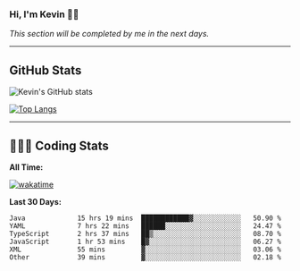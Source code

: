 ### Hi, I'm Kevin 👋🏻

_This section will be completed by me in the next days._


--- 
## GitHub Stats
![Kevin's GitHub stats](https://github-readme-stats.vercel.app/api?username=kevin-kraus&show_icons=true&theme=dark)

[![Top Langs](https://github-readme-stats.vercel.app/api/top-langs/?username=kevin-kraus&layout=compact&theme=dark)]()

---
## 🧑🏻‍💻 Coding Stats

**All Time:**

[![wakatime](https://wakatime.com/badge/user/2ee1869b-72a2-4c21-b5f7-e95432f5a1cf.svg?style=flat)](https://wakatime.com/@2ee1869b-72a2-4c21-b5f7-e95432f5a1cf)

**Last 30 Days:**

<!--START_SECTION:waka-->

```text
Java             15 hrs 19 mins  ████████████▓░░░░░░░░░░░░   50.90 %
YAML             7 hrs 22 mins   ██████░░░░░░░░░░░░░░░░░░░   24.47 %
TypeScript       2 hrs 37 mins   ██▒░░░░░░░░░░░░░░░░░░░░░░   08.70 %
JavaScript       1 hr 53 mins    █▓░░░░░░░░░░░░░░░░░░░░░░░   06.27 %
XML              55 mins         ▓░░░░░░░░░░░░░░░░░░░░░░░░   03.06 %
Other            39 mins         ▓░░░░░░░░░░░░░░░░░░░░░░░░   02.18 %
```

<!--END_SECTION:waka-->
